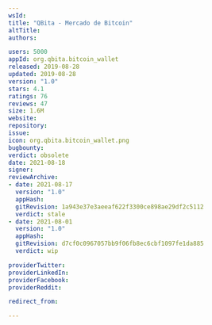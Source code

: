 ```yaml
---
wsId: 
title: "QBita - Mercado de Bitcoin"
altTitle: 
authors:

users: 5000
appId: org.qbita.bitcoin_wallet
released: 2019-08-28
updated: 2019-08-28
version: "1.0"
stars: 4.1
ratings: 76
reviews: 47
size: 1.6M
website: 
repository: 
issue: 
icon: org.qbita.bitcoin_wallet.png
bugbounty: 
verdict: obsolete
date: 2021-08-18
signer: 
reviewArchive:
- date: 2021-08-17
  version: "1.0"
  appHash: 
  gitRevision: 1a943e37e3aeeaf622f3300ce898ae29df2c5112
  verdict: stale
- date: 2021-08-01
  version: "1.0"
  appHash: 
  gitRevision: d7cf0c0967057bb9f06fb8ec6cbf1097fe1da885
  verdict: wip

providerTwitter: 
providerLinkedIn: 
providerFacebook: 
providerReddit: 

redirect_from:

---
```



